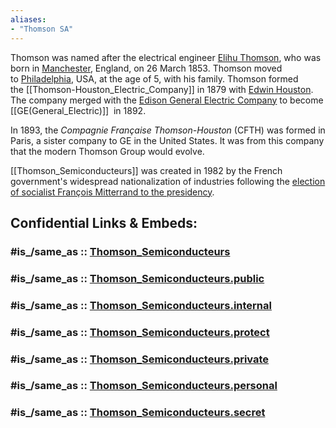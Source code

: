 ```yaml
---
aliases:
- "Thomson SA"
---
```


Thomson was named after the electrical engineer [Elihu Thomson](https://en.wikipedia.org/wiki/Elihu_Thomson "Elihu Thomson"), 
who was born in [Manchester](https://en.wikipedia.org/wiki/Manchester "Manchester"), England, on 26 March 1853. 
Thomson moved to [Philadelphia](https://en.wikipedia.org/wiki/Philadelphia "Philadelphia"), USA, at the age of 5, with his family. 
Thomson formed the [[Thomson-Houston_Electric_Company]] in 1879 with [Edwin Houston](https://en.wikipedia.org/wiki/Edwin_Houston "Edwin Houston"). 
The company merged with the [Edison General Electric Company](https://en.wikipedia.org/wiki/Edison_General_Electric_Company "Edison General Electric Company") to become [[GE(General_Electric)]]  in 1892. 

In 1893, the _Compagnie Française Thomson-Houston_ (CFTH) was formed in Paris, 
a sister company to GE in the United States. 
It was from this company that the modern Thomson Group would evolve.

[[Thomson_Semiconducteurs]] was created in 1982 
by the French government's widespread nationalization of industries 
following the [election of socialist François Mitterrand to the presidency](https://en.wikipedia.org/wiki/1981_French_presidential_election "1981 French presidential election"). 


## Confidential Links & Embeds: 

### #is_/same_as :: [Thomson_Semiconducteurs](Thomson_Semiconducteurs.md) 

### #is_/same_as :: [Thomson_Semiconducteurs.public](/_public/Society/Economics/Business/Business-Entity/IT~Company/Semiconductor-Industry/Thomson_Semiconducteurs.public.md) 

### #is_/same_as :: [Thomson_Semiconducteurs.internal](/_internal/Society/Economics/Business/Business-Entity/IT~Company/Semiconductor-Industry/Thomson_Semiconducteurs.internal.md) 

### #is_/same_as :: [Thomson_Semiconducteurs.protect](/_protect/Society/Economics/Business/Business-Entity/IT~Company/Semiconductor-Industry/Thomson_Semiconducteurs.protect.md) 

### #is_/same_as :: [Thomson_Semiconducteurs.private](/_private/Society/Economics/Business/Business-Entity/IT~Company/Semiconductor-Industry/Thomson_Semiconducteurs.private.md) 

### #is_/same_as :: [Thomson_Semiconducteurs.personal](/_personal/Society/Economics/Business/Business-Entity/IT~Company/Semiconductor-Industry/Thomson_Semiconducteurs.personal.md) 

### #is_/same_as :: [Thomson_Semiconducteurs.secret](/_secret/Society/Economics/Business/Business-Entity/IT~Company/Semiconductor-Industry/Thomson_Semiconducteurs.secret.md)

